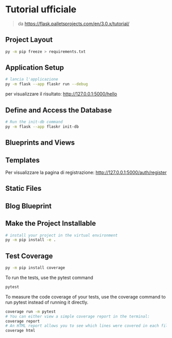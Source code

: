 # Tutorial ufficiale

> da https://flask.palletsprojects.com/en/3.0.x/tutorial/

## Project Layout

```bash
py -m pip freeze > requirements.txt
```

## Application Setup

```bash
# lancia l'applicazione
py -m flask --app flaskr run --debug
```

per visualizzare il risultato: http://127.0.0.1:5000/hello

## Define and Access the Database

```bash
# Run the init-db command
py -m flask --app flaskr init-db
```

## Blueprints and Views

## Templates

Per visualizzare la pagina di registrazione: http://127.0.0.1:5000/auth/register

## Static Files

## Blog Blueprint

## Make the Project Installable

```bash
# install your project in the virtual environment
py -m pip install -e .
```

## Test Coverage

```bash
py -m pip install coverage
```

To run the tests, use the pytest command

```bash
pytest
```

To measure the code coverage of your tests, use the coverage command to run pytest instead of running it directly.

```bash
coverage run -m pytest
# You can either view a simple coverage report in the terminal:
coverage report
# An HTML report allows you to see which lines were covered in each file:
coverage html
```
